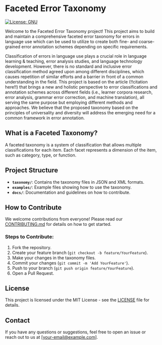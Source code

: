 # Faceted Error Taxonomy

[![License: GNU](https://img.shields.io/badge/License-GNU-yellow.svg)]([https://opensource.org/licenses/MIT](https://opensource.org/license/gpl-3-0))
<!---
[![Contributors](https://img.shields.io/github/contributors/username/faceted-taxonomy-project)](https://github.com/username/faceted-taxonomy-project/graphs/contributors)
-->

Welcome to the Faceted Error Taxonomy project! This project aims to build and maintain a comprehensive faceted error taxonomy for errors in language use which can be used to utilize to create both fine- and coarse-grained error annotation schemes depending on specific requirements.

Classification of errors in language use plays a crucial role in language learning \& teaching, error analysis studies, and language technology development.
However, there is no standard and inclusive error classification method agreed upon among different disciplines, which causes repetition of similar efforts and a barrier in front of a common understanding in the field.
This project is based on the article (!!citation here!!) that brings a new and holistic perspective to error classifications and annotation schemes across different fields (i.e., learner corpora research, error analysis, grammar error correction, and machine translation), all serving the same purpose but employing different methods and approaches.
We believe that the proposed taxonomy based on the principles of universality and diversity will address the emerging need for a common framework in error annotation.

## What is a Faceted Taxonomy?

A faceted taxonomy is a system of classification that allows multiple classifications for each item. Each facet represents a dimension of the item, such as category, type, or function.

## Project Structure

- **`taxonomy/`**: Contains the taxonomy files in JSON and XML formats.
- **`examples/`**: Example files showing how to use the taxonomy.
- **`docs/`**: Documentation and guidelines on how to contribute.

## How to Contribute

We welcome contributions from everyone! Please read our [CONTRIBUTING.md](CONTRIBUTING.md) for details on how to get started. 

### Steps to Contribute:

1. Fork the repository.
2. Create your feature branch (`git checkout -b feature/YourFeature`).
3. Make your changes in the taxonomy files.
4. Commit your changes (`git commit -m 'Add YourFeature'`).
5. Push to your branch (`git push origin feature/YourFeature`).
6. Open a Pull Request.

## License

This project is licensed under the MIT License - see the [LICENSE](LICENSE) file for details.

## Contact

If you have any questions or suggestions, feel free to open an issue or reach out to us at [your-email@example.com].
